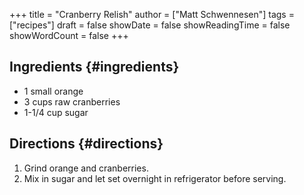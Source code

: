 +++
title = "Cranberry Relish"
author = ["Matt Schwennesen"]
tags = ["recipes"]
draft = false
showDate = false
showReadingTime = false
showWordCount = false
+++

## Ingredients {#ingredients}

-   1 small orange
-   3 cups raw cranberries
-   1-1/4 cup sugar


## Directions {#directions}

1.  Grind orange and cranberries.
2.  Mix in sugar and let set overnight in refrigerator before serving.
